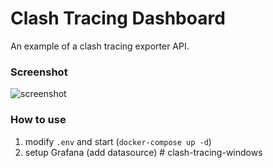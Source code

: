 # Clash Tracing Dashboard

An example of a clash tracing exporter API.

### Screenshot

![screenshot](./screenshot/screenshot.png)

### How to use

1. modify `.env` and start (`docker-compose up -d`)
2. setup Grafana (add datasource)
#   c l a s h - t r a c i n g - w i n d o w s  
 